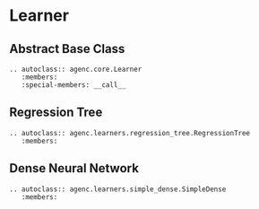 # Learner

## Abstract Base Class

```{eval-rst}
.. autoclass:: agenc.core.Learner
   :members:
   :special-members: __call__
```

## Regression Tree

```{eval-rst}
.. autoclass:: agenc.learners.regression_tree.RegressionTree
   :members:
```

## Dense Neural Network

```{eval-rst}
.. autoclass:: agenc.learners.simple_dense.SimpleDense
   :members:
```
